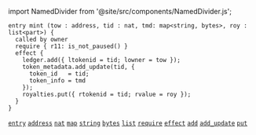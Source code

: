 import NamedDivider from '@site/src/components/NamedDivider.js';

<NamedDivider title="Code" width="1.5"/>

```archetype
entry mint (tow : address, tid : nat, tmd: map<string, bytes>, roy : list<part>) {
  called by owner
  require { r11: is_not_paused() }
  effect {
    ledger.add({ ltokenid = tid; lowner = tow });
    token_metadata.add_update(tid, {
      token_id   = tid;
      token_info = tmd
    });
    royalties.put({ rtokenid = tid; rvalue = roy });
  }
}
```
[`entry`](/docs/reference/declarations/entrypoint#entry) [`address`](/docs/reference/types#address) [`nat`](/docs/reference/types#nat) [`map`](/docs/reference/types#map<K,%20V>) [`string`](/docs/reference/types#string) [`bytes`](/docs/reference/types#bytes) [`list`](/docs/reference/types#list<T>) [`require`](/docs/reference/declarations/entrypoint#require) [`effect`](/docs/reference/declarations/entrypoint#effect) [`add`](/docs/reference/instructions/asset#aadda) [`add_update`](/docs/reference/instructions/asset#aadd_updatek--u-) [`put`](/docs/reference/instructions/asset#aputa)